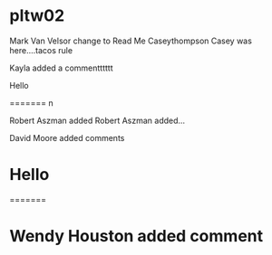 # pltw02
Mark Van Velsor change to Read Me
 Caseythompson
Casey was here....tacos rule







Kayla added a commentttttt

Hello

=======
n

Robert Aszman added Robert Aszman added...




David Moore added comments



Hello
=======


=======

Wendy Houston added comment
=======



